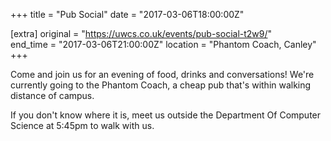 +++
title = "Pub Social"
date = "2017-03-06T18:00:00Z"

[extra]
original = "https://uwcs.co.uk/events/pub-social-t2w9/"    
end_time = "2017-03-06T21:00:00Z"
location = "Phantom Coach, Canley"
+++

Come and join us for an evening of food, drinks and conversations\! We're currently going to the Phantom Coach, a cheap pub that's within walking distance of campus.

If you don't know where it is, meet us outside the Department Of Computer Science at 5:45pm to walk with us.

